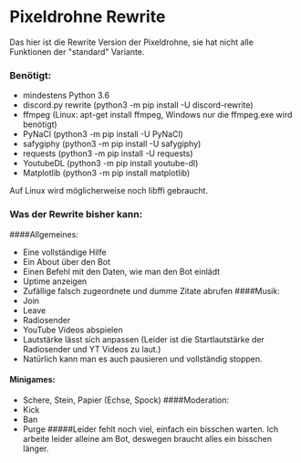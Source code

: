 # Pixeldrohne Rewrite

Das hier ist die Rewrite Version der Pixeldrohne, sie hat nicht alle Funktionen der "standard" Variante.

### Benötigt:
- mindestens Python 3.6
- discord.py rewrite (python3 -m pip install -U discord-rewrite)
- ffmpeg (Linux: apt-get install ffmpeg, Windows nur die ffmpeg.exe wird benötigt)
- PyNaCl (python3 -m pip install -U PyNaCl)
- safygiphy (python3 -m pip install -U safygiphy)
- requests (python3 -m pip install -U requests)
- YoutubeDL (python3 -m pip install youtube-dl)
- Matplotlib (python3 -m pip install matplotlib)

Auf Linux wird möglicherweise noch libffi gebraucht.

### Was der Rewrite bisher kann:
####Allgemeines:
- Eine vollständige Hilfe
- Ein About über den Bot
- Einen Befehl mit den Daten, wie man den Bot einlädt
- Uptime anzeigen
- Zufällige falsch zugeordnete und dumme Zitate abrufen
####Musik:
- Join
- Leave
- Radiosender
- YouTube Videos abspielen
- Lautstärke lässt sich anpassen (Leider ist die Startlautstärke der Radiosender und YT Videos zu laut.)
- Natürlich kann man es auch pausieren und vollständig stoppen.
#### Minigames:
- Schere, Stein, Papier (Echse, Spock)
####Moderation:
- Kick
- Ban
- Purge
#####Leider fehlt noch viel, einfach ein bisschen warten. Ich arbeite leider alleine am Bot, deswegen braucht alles ein bisschen länger.